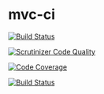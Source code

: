 # mvc-ci

[![Build Status](https://travis-ci.com/ErikSSWE/mvc-ci.svg?branch=main)](https://travis-ci.com/ErikSSWE/mvc-ci)

[![Scrutinizer Code Quality](https://scrutinizer-ci.com/g/ErikSSWE/mvc-ci/badges/quality-score.png?b=main)](https://scrutinizer-ci.com/g/ErikSSWE/mvc-ci/?branch=main)

[![Code Coverage](https://scrutinizer-ci.com/g/ErikSSWE/mvc-ci/badges/coverage.png?b=main)](https://scrutinizer-ci.com/g/ErikSSWE/mvc-ci/?branch=main)

[![Build Status](https://scrutinizer-ci.com/g/ErikSSWE/mvc-ci/badges/build.png?b=main)](https://scrutinizer-ci.com/g/ErikSSWE/mvc-ci/build-status/main)